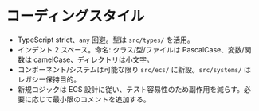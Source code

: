 # コーディングスタイル
- TypeScript strict、`any` 回避。型は `src/types/` を活用。
- インデント 2 スペース。命名: クラス/型/ファイルは PascalCase、変数/関数は camelCase、ディレクトリは小文字。
- コンポーネント/システムは可能な限り `src/ecs/` に新設。`src/systems/` はレガシー保持目的。
- 新規ロジックは ECS 設計に従い、テスト容易性のため副作用を減らす。必要に応じて最小限のコメントを追加する。